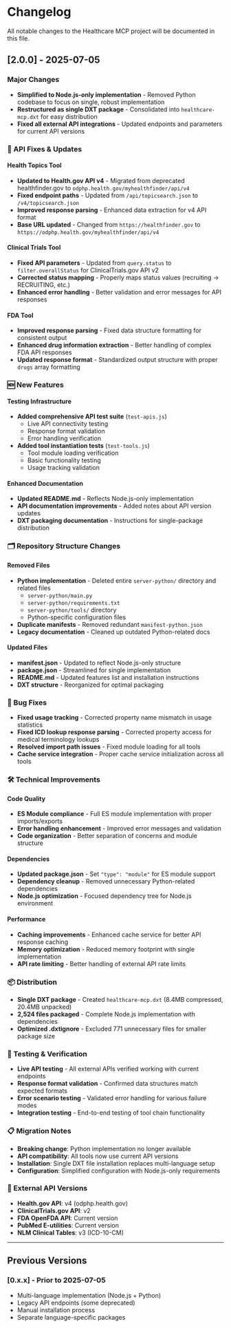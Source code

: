 # Changelog

All notable changes to the Healthcare MCP project will be documented in this file.

## [2.0.0] - 2025-07-05

### Major Changes
- **Simplified to Node.js-only implementation** - Removed Python codebase to focus on single, robust implementation
- **Restructured as single DXT package** - Consolidated into `healthcare-mcp.dxt` for easy distribution
- **Fixed all external API integrations** - Updated endpoints and parameters for current API versions

### 🔧 API Fixes & Updates

#### Health Topics Tool
- **Updated to Health.gov API v4** - Migrated from deprecated healthfinder.gov to `odphp.health.gov/myhealthfinder/api/v4`
- **Fixed endpoint paths** - Updated from `/api/topicsearch.json` to `/v4/topicsearch.json`
- **Improved response parsing** - Enhanced data extraction for v4 API format
- **Base URL updated** - Changed from `https://healthfinder.gov` to `https://odphp.health.gov/myhealthfinder/api/v4`

#### Clinical Trials Tool
- **Fixed API parameters** - Updated from `query.status` to `filter.overallStatus` for ClinicalTrials.gov API v2
- **Corrected status mapping** - Properly maps status values (recruiting → RECRUITING, etc.)
- **Enhanced error handling** - Better validation and error messages for API responses

#### FDA Tool
- **Improved response parsing** - Fixed data structure formatting for consistent output
- **Enhanced drug information extraction** - Better handling of complex FDA API responses
- **Updated response format** - Standardized output structure with proper `drugs` array formatting

### 🆕 New Features

#### Testing Infrastructure
- **Added comprehensive API test suite** (`test-apis.js`)
  - Live API connectivity testing
  - Response format validation
  - Error handling verification
- **Added tool instantiation tests** (`test-tools.js`)
  - Tool module loading verification
  - Basic functionality testing
  - Usage tracking validation

#### Enhanced Documentation
- **Updated README.md** - Reflects Node.js-only implementation
- **API documentation improvements** - Added notes about API version updates
- **DXT packaging documentation** - Instructions for single-package distribution

### 🗂️ Repository Structure Changes

#### Removed Files
- **Python implementation** - Deleted entire `server-python/` directory and related files
  - `server-python/main.py`
  - `server-python/requirements.txt`
  - `server-python/tools/` directory
  - Python-specific configuration files
- **Duplicate manifests** - Removed redundant `manifest-python.json`
- **Legacy documentation** - Cleaned up outdated Python-related docs

#### Updated Files
- **manifest.json** - Updated to reflect Node.js-only structure
- **package.json** - Streamlined for single implementation
- **README.md** - Updated features list and installation instructions
- **DXT structure** - Reorganized for optimal packaging

### 🐛 Bug Fixes
- **Fixed usage tracking** - Corrected property name mismatch in usage statistics
- **Fixed ICD lookup response parsing** - Corrected property access for medical terminology lookups
- **Resolved import path issues** - Fixed module loading for all tools
- **Cache service integration** - Proper cache service initialization across all tools

### 🛠️ Technical Improvements

#### Code Quality
- **ES Module compliance** - Full ES module implementation with proper imports/exports
- **Error handling enhancement** - Improved error messages and validation
- **Code organization** - Better separation of concerns and module structure

#### Dependencies
- **Updated package.json** - Set `"type": "module"` for ES module support
- **Dependency cleanup** - Removed unnecessary Python-related dependencies
- **Node.js optimization** - Focused dependency tree for Node.js environment

#### Performance
- **Caching improvements** - Enhanced cache service for better API response caching
- **Memory optimization** - Reduced memory footprint with single implementation
- **API rate limiting** - Better handling of external API rate limits

### 📦 Distribution
- **Single DXT package** - Created `healthcare-mcp.dxt` (8.4MB compressed, 20.4MB unpacked)
- **2,524 files packaged** - Complete Node.js implementation with dependencies
- **Optimized .dxtignore** - Excluded 771 unnecessary files for smaller package size

### 🧪 Testing & Verification
- **Live API testing** - All external APIs verified working with current endpoints
- **Response format validation** - Confirmed data structures match expected formats
- **Error scenario testing** - Validated error handling for various failure modes
- **Integration testing** - End-to-end testing of tool chain functionality

### 📋 Migration Notes
- **Breaking change**: Python implementation no longer available
- **API compatibility**: All tools now use current API versions
- **Installation**: Single DXT file installation replaces multi-language setup
- **Configuration**: Simplified configuration with Node.js-only requirements

### 🔗 External API Versions
- **Health.gov API**: v4 (odphp.health.gov)
- **ClinicalTrials.gov API**: v2 
- **FDA OpenFDA API**: Current version
- **PubMed E-utilities**: Current version
- **NLM Clinical Tables**: v3 (ICD-10-CM)

---

## Previous Versions

### [0.x.x] - Prior to 2025-07-05
- Multi-language implementation (Node.js + Python)
- Legacy API endpoints (some deprecated)
- Manual installation process
- Separate language-specific packages
